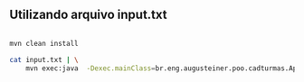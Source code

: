 
Utilizando arquivo input.txt
----------------------------

```bash

mvn clean install

cat input.txt | \
    mvn exec:java  -Dexec.mainClass=br.eng.augusteiner.poo.cadturmas.AppCadastroTurmas

```

